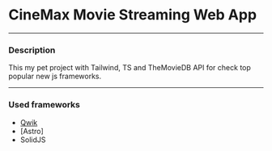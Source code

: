 # CineMax Movie Streaming Web App 

---

### **Description**

This my pet project with Tailwind, TS and TheMovieDB API for check top popular new js frameworks. 

----

### **Used frameworks**
* [Qwik](https://cinemax-movie-streaming-qwikjs-app.vercel.app/)
* [Astro] 
* SolidJS
